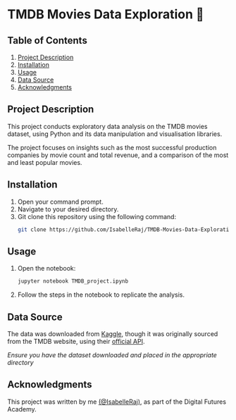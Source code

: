 # TMDB Movies Data Exploration 🎥

## Table of Contents
1. [Project Description](#project-description)
2. [Installation](#installation)
3. [Usage](#usage)
4. [Data Source](#data-source)
5. [Acknowledgments](#acknowledgement)

## Project Description
This project conducts exploratory data analysis on the TMDB movies dataset, using Python and its data manipulation and visualisation libraries. 

The project focuses on insights such as the most successful production companies by movie count and total revenue, and a comparison of the most and least popular movies. 

## Installation
1. Open your command prompt.
2. Navigate to your desired directory.
3. Git clone this repository using the following command:
   ```bash
   git clone https://github.com/IsabelleRaj/TMDB-Movies-Data-Exploration
   ```

## Usage
1. Open the notebook:
   ```bash
   jupyter notebook TMDB_project.ipynb
   ```
2. Follow the steps in the notebook to replicate the analysis.

## Data Source
The data was downloaded from [Kaggle](https://www.kaggle.com/datasets/tmdb/tmdb-movie-metadata), though it was originally sourced from the TMDB website, using their [official API](https://developer.themoviedb.org/docs/getting-started). 

*Ensure you have the dataset downloaded and placed in the appropriate directory*

## Acknowledgments
This project was written by me [(@IsabelleRaj)](https://github.com/IsabelleRaj), as part of the Digital Futures Academy. 
